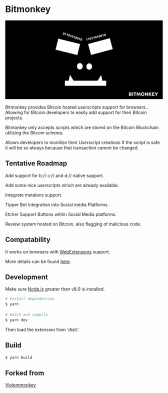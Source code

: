 Bitmonkey
=============


![Bitmonkey](https://raw.githubusercontent.com/Musicious/Bitmonkey/master/src/resources/svg/bitmonkey-fangs-wide.png)

Bitmonkey provides Bitcoin hosted userscripts support for browsers.. Allowing for Bitcoin developers to easily add support for their Bitcoin projects. 


Bitmonkey only accepts scripts which are stored on the Bitcoin Blockchain utilizing the Bitcom schema.

Allows developers to monitize their Userscript creations
If the script is safe it will be so always because that transaction cannot be changed.


Tentative Roadmap
---

Add support for b:// c:// and d:// native support.

Add some nice userscripts which are already available.

Integrate metalens support.

Tipper Bot integration into Social media Platforms.

Etcher Support Buttons within Social Media platforms.


Review system hosted on Bitcoin, also flagging of malicious code.


Compatability
---

It works on browsers with [WebExtensions](https://developer.mozilla.org/en-US/Add-ons/WebExtensions) support.

More details can be found [here](https://bitmonkey.xyz/).


Development
---
Make sure [Node.js](https://nodejs.org/) greater than v8.0 is installed.
``` sh
# Install dependencies
$ yarn

# Watch and compile
$ yarn dev
```
Then load the extension from 'dist/'.

Build
---
``` sh
$ yarn build
```


Forked from
---
[Violentmonkey](https://violentmonkey.github.io)
